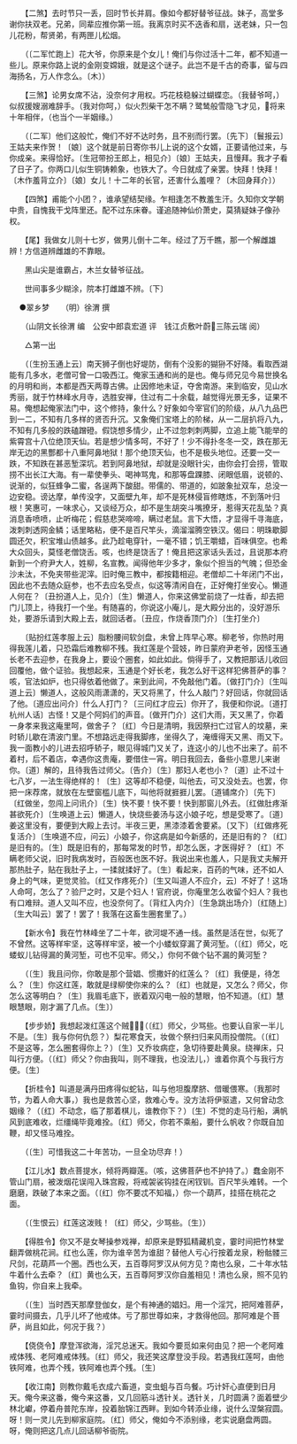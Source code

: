<!-- { "loadSidebar": true } -->
　　【二煞】去时节只一丢，回时节长并肩。像如今都好替爷征战。妹子，高堂多谢你扶双老。兄弟，同辈应推你第一班。我离京时买不迭香和扇，送老妹，只一包儿花粉，帮贤弟，有两匣儿松烟。 

　　（〔二军忙跑上〕花大爷，你原来是个女儿！俺们与你过活十二年，都不知道一些儿。原来你路上说的金刚变嫦娥，就是这个谜子。此岂不是千古的奇事，留与四海扬名，万人作念么。〔木〕） 

　　【三煞】论男女席不沾，没奈何才用权。巧花枝稳躲过蝴蝶恋。（我替爷呵，）似叔援嫂溺难辞手。（我对你呵，）似火烈柴干怎不瞒？鹭鸶般雪隐飞才见，将来十年相伴，（也当个一半姻缘。） 

　　（〔二军〕他们这般忙，俺们不好不达时务，且不别而行罢。〔先下〕〔鬟报云〕王姑夫来作贺！〔娘〕这个就是前日寄你书儿上说的这个女婿，正要请他过来，与你成亲。来得恰好。〔生冠带扮王郎上，相见介〕〔娘〕王姑夫，且慢拜。我才子看了日子了。你两口儿似生铜铸赖象，也铁大了。今日就成了亲罢。快拜！快拜！〔木作羞背立介〕〔娘〕女儿！十二年的长官，还害什么羞哩？〔木回身拜介〕） 

　　【四煞】甫能个小团？，谁承望结契缘。乍相逢怎不教羞生汗。久知你文学朝中贵，自愧我干戈阵里还。配不过东床眷。谨追随神仙价萧史，莫猜疑妹子像孙权。 

　　【尾】我做女儿则十七岁，做男儿倒十二年。经过了万千瞧，那一个解雌雄辨！方信道辨雌雄的不靠眼。 

　　黑山尖是谁霸占，木兰女替爷征战。 

　　世间事多少糊涂，院本打雌雄不辨。〔下〕

　
●翠乡梦　　（明）徐渭 撰 

　　（山阴文长徐渭 编　公安中郎袁宏道 评　钱江贞敷叶蔚三陈云瑞 阅） 

　　△第一出 

　　（〔生扮玉通上云〕南天狮子倒也好堤防，倒有个没影的猢狲不好降。看取西湖能有几多水，老僧可曾一口吸西江。俺家玉通和尚的是也。俺与师兄见今易世换名的月明和尚，本都是西天两尊古佛。止因修地未证，夺舍南游。来到临安，见山水秀丽，就于竹林峰水月寺，选胜安禅，住过有二十余载，越觉得光景无多，证果不易。俺想起俺家法门中，这个修持，象什么？好象如今宰官们的阶级，从八九品巴到一二，不知有几多样的贤否升沉。又象俺们宝塔上的阶梯，从一二层扒将八九，不知有几多般的跌磕蹭磴。假饶想多情少，止不过忽刺刺两脚，立追上能飞能举的紫霄宫十八位绝顶天仙。若是想少情多呵，不好了！少不得扑冬冬一交，跌在那无岸无边的黑酆都十八重阿鼻地狱！那个绝顶天仙，也不是极头地位。还要一交一跌，不知跌在甚恶堑深坑。若到阿鼻地狱，却就是没眼针尖，由你会打会捞，管取捞不出长江大海。有一辈使拳头、喝神骂鬼，和那等盘踝膝、闭眼低眉，说顿的、说渐的，似狂蜂争二蜜，各逞两下酸甜。带儒的、带道的，如跛象扯双车，总没一边安稳。谤达摩，单传没字，又面壁九年，却不是死林侵盲修瞎炼，不到落叶归根！笑惠可，一味求心，又谈经万众，却不是生胡突斗嘴撩牙，惹得天花乱坠？真消息香喷喷，止听梅花；假慈悲哭啼啼，瞒过老鼠。言下大悟，才显得千寻海底，泼刺刺透网金鳞；话里略粘，便不是百尺竿头，滴溜溜腾空铁汉。偈曰：明珠歇脚圆还欠，积宝堆山债越多。此乃趁电穿针，一毫不错；饥王嚼蜡，百味俱空。也希大众回头，莫怪老僧饶舌。咳，也终是饶舌了！俺且把这家话头丢过，且说那本府新到一个府尹大人，姓柳，名宣教。闻得他年少多才，象似个担当的气魄；但恐金沙未汰，不免夹带些泥滓。旧时俺三教中，都按籍相迎。老僧却二十年闭门不出，因此也不去随众庭参，也不去应名受点，似这等清闲自在，正好俺打坐安心。懒道人何在？〔丑扮道人上，见介〕〔生〕懒道人，你来这佛堂前烧了一炷香，却去把门儿顶上，待我打一个坐。有随喜的，你说这小庵儿，是大殿分出的，没好游乐处，要游乐请到大殿上去，就回话者。〔丑应，作烧香顶门介〕〔生打坐介〕 

　　〔贴扮红莲孝服上云〕脂粉腰间软剑盘，未曾上阵早心寒。柳老爷，你热时用得我莲儿着，只恐霜后难教柳不残。我红莲是个营妓，昨日蒙府尹老爷，因怪玉通长老不去迎参，在我身上，要设个圈套，如此如此。倘得手了，又教把那话儿收回回覆他，做个证验。我想起来，玉通是个好长老，我怎么好干这样犯佛菩萨的事？咳，官法如炉，也只得依着他做了。来到此间，不免敲他门着。〔做打门介〕〔生叫道上云〕懒道人，这般风雨潇潇的，天又将黑了，什么人敲门？好回话，你就回话了他。〔道应出问介〕什么人打门？〔三问红才应云〕你开了，我便和你说。〔道打杭州人话〕古怪！又是个阿妈们的声音。〔做开门介〕这们大雨，天又黑了，你着一身孝来我这庵里呵，做舍子？〔红〕今日是清明，我因祭扫亡过官人的坟墓，来时轿儿歇在清波门里。不想路远走得我脚疼，坐得久了，淹缠得天又黑、雨又下。我一面教小的儿进去招呼轿子，眼见得城门又关了，连这小的儿也不出来了。前不着村，后不着店，幸遇你这贵庵，要借住一宵。明日我回去，备些小意思儿来谢你。〔道〕解的，且待我告过师父。〔告介〕〔生〕那妇人老也小？〔道〕止不过十七八岁，一法生得绝样的！〔生〕这等却不稳便，叫他去，可又没处去。也罢，你把一床荐席，就放在左壁窗槛儿底下，叫他将就捱捱儿罢。〔道铺席介〕〔先下〕〔红做坐，忽闯上问讯介〕〔生〕快不要！快不要！快到那窗儿外去。〔红做肚疼渐甚欲死介〕〔生唤道上云〕懒道人，快烧些姜汤与这小娘子吃，想是受寒了。〔道〕姜这里没有，要便到大殿上去讨。半夜三更，黑漆漆着舍要紧。〔又下〕〔红做疼死复活介〕〔生唤道不应，问云〕小娘子，你这病是如今新感的，还是旧有的？〔红〕是旧有的。〔生〕既是旧有的，那每常发的时节，却怎么医，才医得好？〔红〕不瞒老师父说，旧时我病发时，百般医也医不好。我说出来也羞人，只是我丈夫解开那热肚子，贴在我肚子上，一揉就揉好了。〔生〕看起来，百药的气味，还不如人身上的气味，更觉灵验。〔红又作疼死介〕〔生又叫道人不应介，云〕不好了！这场人命呵，怎么了？验尸之时，又是个妇人！官府说，你庵里怎么收留个妇人？我也有口难辩。道人又叫不应，也没奈何了。〔背红入内介〕〔生急跳出场介〕〔红随上〕〔生大叫云〕罢了！罢了！我落在这畜生圈套里了。） 

　　【新水令】我在竹林峰坐了二十年，欲河堤不通一线。虽然是活在世，似死了不曾然。这等样牢坚，这等样牢坚，被一个小蝼蚁穿漏了黄河堑。（〔红〕师父，吃蝼蚁儿钻得漏的黄河堑，可也不见牢。师父，）你何不做个钻不漏的黄河堑？ 

　　（〔生〕我且问你，你敢是那个营娼、惯撒奸的红莲么？〔红〕我便是，待怎么？〔生〕你这红莲，敢就是绿柳使你来的么？〔红〕也就是，又怎么？师父，你怎么这等明白？〔生〕我眉毛底下，嵌着双闪电一般的慧眼，怕不知道。〔红〕慧眼慧眼，刚才漏了几点。〔生〕） 

　　【步步娇】我想起泼红莲这个贼，（〔红〕师父，少骂些。也要认自家一半儿不是。〔生〕我与你何仇怨？）梨花寒食天，妆做个祭扫归来风雨投僧院。（〔红〕不是这等，怎么圈套得你上？）〔生〕又乔妆病症，急切待要赴黄泉。绕禅床，只叫行方便。（〔红〕师父？你由我叫，则不理我，也没法儿，）谁着你真个与我行方便。〔生〕 

　　【折桂令】叫道是满丹田疼得似蛇钻，叫与他坦腹摩脐、借暖偎寒。（我那时节，为着人命大事，）我也是救苦心坚，救难心专。没方法将伊驱遣，又何曾动念姻缘？（〔红〕不动念，临了那着棋儿，谁教你下？）〔生〕不觉的走马行船，满帆风到底难收，烂缰绳毕竟难拴。〔红〕师父，你若不乘船，要什么帆收？你既自加鞭，却又怪马难拴。 

　　（〔生〕可惜我这二十年苦功，一旦全功尽弃！） 

　　【江儿水】数点菩提水，倾将两瓣莲。（咳，这佛菩萨也不护持了。）蠢金刚不管山门扇，被泼烟花误闯入珠宫殿，将戒袈裟钩挂在闲钗钏。百尺竿头难转。一个磨磨，跌破了本来之面。（〔红〕你不要忒不知福，）你一个葫芦，挂搭在桃花之面。 

　　（〔生恨云〕红莲这泼贱！〔红〕师父，少骂些。〔生〕） 

　　【得胜令】你又不是女琴操参戏禅，却原来是野狐精藏机变，霎时间把竹林堂翻弄做桃花涧。红也么莲，你为谁辛苦为谁甜？替他人亏心行按着龙泉，粉骷髅三尺剑，花葫芦一个圈。西也么天，五百尊阿罗汉从何方见？南也么泉，二十年水牯牛着什么去牵？〔红〕黄也么天，五百尊阿罗汉你自羞相见！清也么泉，照不见钓鱼钩，你自来上我牵。 

　　（〔生〕当时西天那摩登伽女，是个有神通的娼妇。用一个淫咒，把阿难菩萨，霎时间摄去，几乎儿坏了他戒体。亏了那世尊如来，才救得他回。那阿难是个菩萨，尚且如此，何况于我？） 

　　【侥侥令】摩登浑欲海，淫咒总迷天。我如今要觅如来何由见？把一个老阿难戒体残、老阿难戒体残。〔红〕师父，我还笑这摩登没手段。若遇我红莲呵，由他铁阿难，也弄个残，铁阿难也弄个残。〔生〕 

　　【收江南】则教你戴毛衣成六畜道，变虫蛆与百鸟餐。巧计奸心直便到日月天。俺今来这番，俺今来这番，又几回筋斗透针关。透针关，几时圆满？面着壁少林北巘，停着舟普陀东岸，投着胎锦江西畔。到如今转添业缘，说什么涅槃寂圆。呀！则一灵儿先到柳家庭院。〔红〕师父，俺如今不添别缘，老实说磨盘两圆。呀，俺则把这几点儿回话柳爷衙院。 

